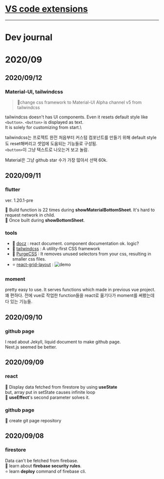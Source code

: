 # [VS code extensions](vs-code-extensions.md)
---
# Dev journal

# 2020/09

## 2020/09/12
### Material-UI, tailwindcss
>🌟change css framework to Material-UI Alpha channel v5 from tailwindcss

tailwindcss doesn't has UI components. Even it resets default style like `<button>`. `<button>` is displayed as text.\
It is solely for customizing from start.\

tailwindcss는 프로젝트 완전 처음부터 커스텀 컴포넌트를 만들기 위해 default style도 reset해버리고 셋업에 도움되는 기능들로 구성됨.\
`<button>`이 그냥 텍스트로 나오는거 보고 놀람.

Material은 그냥 github star 수가 가장 많아서 선택 60k.

## 2020/09/11
### flutter
ver. 1.20.1-pre

🌟 Build function is 22 times during **showMaterialBottomSheet**. It's hard to request network in child.\
🌟 Once built during **showBottomSheet**.
### tools
- 🌟 [docz](https://github.com/doczjs/docz) : react document. component documentation ok. logic?
- 🌠 [tailwindcss](https://tailwindcss.com/) : A utility-first CSS framework
- 🌟 [PurgeCSS](https://github.com/FullHuman/purgecss) : It removes unused selectors from your css, resulting in smaller css files.
- ⭐ [react-grid-layout](https://github.com/strml/react-grid-layout) : ![demo](https://camo.githubusercontent.com/8c68a2e6d6e01364247232267a5698ac0d9b63c6/687474703a2f2f692e696d6775722e636f6d2f6f6f314e5436632e676966)

### moment
pretty easy to use. It serves functions which made in previous vue project.\
꽤 편하다. 전에 vue로 작업한 function들을 react로 옮기다가 moment를 써봤는데 다 있는 기능들.

## 2020/09/10
### github page
I read about Jekyll, liquid document to make github page.\
Next.js seemed be better.

## 2020/09/09
### react
🌠 Display data fetched from firestore by using **useState**\
but, array put in setState causes infinite loop\
🌠 **useEffect**'s second parameter solves it.
### github page
🌠 create git page repository

## 2020/09/08
### firestore
Data can't be fetched from firebase.\
🌠 learn about **firebase security rules**.\
⭐ learn **deploy** command of firebase cli.
